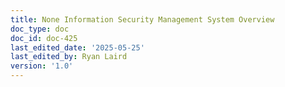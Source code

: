 ```yaml
---
title: None Information Security Management System Overview
doc_type: doc
doc_id: doc-425
last_edited_date: '2025-05-25'
last_edited_by: Ryan Laird
version: '1.0'
---
```



